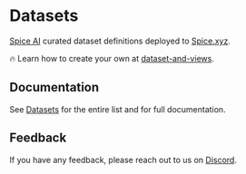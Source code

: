 # Datasets

[Spice AI](https://spice.ai/about-us) curated dataset definitions deployed to [Spice.xyz](https://spice.xyz).

🔥 Learn how to create your own at [dataset-and-views](https://docs.spice.xyz/portal/apps/datasets-and-views).

## Documentation

See [Datasets](https://docs.spice.xyz/getting-started/datasets) for the entire list and for full documentation.

## Feedback

If you have any feedback, please reach out to us on [Discord](https://discord.gg/PUCapX22En).
